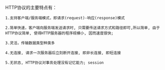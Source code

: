 
HTTP协议的主要特点有：

    1.支持客户端/服务端模式，即请求(request)-响应(response)模式

    2.简单快速，客户端向服务端发送请求时, 只需要传送请求方式和路径即可,所以简单, 由于HTTP协议简单, 使得HTTP服务器的程序规模小, 因而速度很快; 

    3.灵活，传输数据类型种类多 

    4.无连接, 请求一次服务器后立刻断开连接, 即非长连接, 即短连接

    5.无状态, HTTP协议对事务处理没有记忆能力; session

